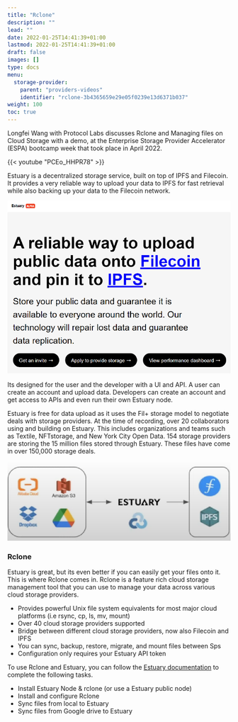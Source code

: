 ```yaml
---
title: "Rclone"
description: ""
lead: ""
date: 2022-01-25T14:41:39+01:00
lastmod: 2022-01-25T14:41:39+01:00
draft: false
images: []
type: docs
menu:
  storage-provider:
    parent: "providers-videos"
    identifier: "rclone-3b4365659e29e05f0239e13d6371b037"
weight: 100
toc: true
---
```


Longfei Wang with Protocol Labs discusses Rclone and Managing files on Cloud Storage with a demo, at the Enterprise Storage Provider Accelerator (ESPA) bootcamp week that took place in April 2022.

{{< youtube "PCEo_HHPR78" >}}

Estuary is a decentralized storage service, built on top of IPFS and Filecoin. It provides a very reliable way to upload your data to IPFS for fast retrieval while also backing up your data to the Filecoin network. 

![Estuary Website](1.png)

Its designed for the user and the developer with a UI and API. A user can create an account and upload data. Developers can create an account and get access to APIs and even run their own Estuary node. 

Estuary is free for data upload as it uses the Fil+ storage model to negotiate deals with storage providers. At the time of recording, over 20 collaborators using and building on Estuary. This includes organizations and teams such as Textile, NFTstorage, and New York City Open Data. 154 storage providers are storing the 15 million files stored through Estuary. These files have come in over 150,000 storage deals. 

![Cloud Providers migrate to Esturary](2.png)

### Rclone

Estuary is great, but its even better if you can easily get your files onto it. This is where Rclone comes in. Rclone is a feature rich cloud storage management tool that you can use to manage your data across various cloud storage providers. 

- Provides powerful Unix file system equivalents for most major cloud platforms (i.e rsync, cp, ls, mv, mount)
- Over 40 cloud storage providers supported
- Bridge between different cloud storage providers, now also Filecoin and IPFS
- You can sync, backup, restore, migrate, and mount files between Sps
- Configuration only requires your Estuary API token

To use Rclone and Estuary, you can follow the [Estuary documentation](https://docs.estuary.tech/tutorial-managing-files-with-rclone) to complete the following tasks.

- Install Estuary Node & rclone (or use a Estuary public node)
- Install and configure Rclone
- Sync files from local to Estuary
- Sync files from Google drive to Estuary
